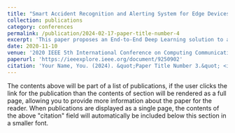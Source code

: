 ```yaml
---
title: "Smart Accident Recognition and Alerting System for Edge Devices"
collection: publications
category: conferences
permalink: /publication/2024-02-17-paper-title-number-4
excerpt: 'This paper proposes an End-to-End Deep Learning solution to automate accident recognition and send real-time alerts to emergency services, that is the nearest hospitals and police stations. The proposed system is aimed to be deployed on edge devices attached to roadside CCTV cameras.'
date: 2020-11-10
venue: '2020 IEEE 5th International Conference on Computing Communication and Automation (ICCCA)'
paperurl: 'https://ieeexplore.ieee.org/document/9250902'
citation: 'Your Name, You. (2024). &quot;Paper Title Number 3.&quot; <i>GitHub Journal of Bugs</i>. 1(3).'
---
```


The contents above will be part of a list of publications, if the user clicks the link for the publication than the contents of section will be rendered as a full page, allowing you to provide more information about the paper for the reader. When publications are displayed as a single page, the contents of the above "citation" field will automatically be included below this section in a smaller font.
